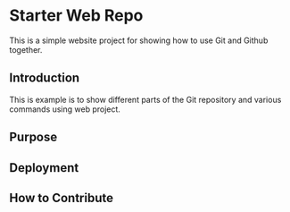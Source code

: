 # Starter Web Repo

This is a simple website project for showing how to use Git and Github together.

## Introduction

This is example is to show different parts of the Git repository and various commands using web project.

## Purpose

## Deployment

## How to Contribute